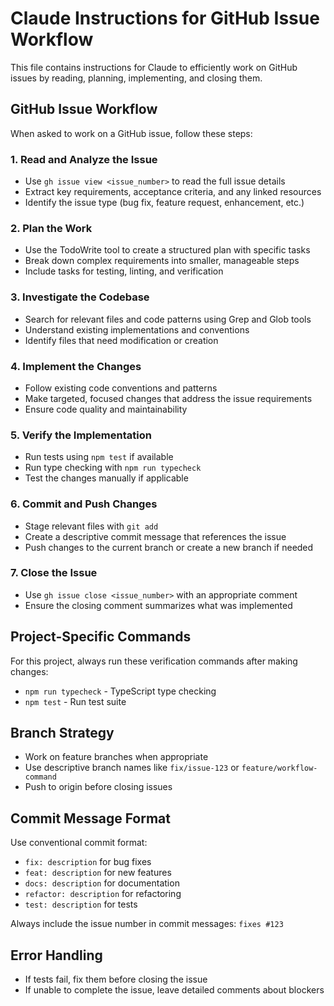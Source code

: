 # Claude Instructions for GitHub Issue Workflow

This file contains instructions for Claude to efficiently work on GitHub issues by reading, planning, implementing, and closing them.

## GitHub Issue Workflow

When asked to work on a GitHub issue, follow these steps:

### 1. Read and Analyze the Issue
- Use `gh issue view <issue_number>` to read the full issue details
- Extract key requirements, acceptance criteria, and any linked resources
- Identify the issue type (bug fix, feature request, enhancement, etc.)

### 2. Plan the Work
- Use the TodoWrite tool to create a structured plan with specific tasks
- Break down complex requirements into smaller, manageable steps
- Include tasks for testing, linting, and verification

### 3. Investigate the Codebase
- Search for relevant files and code patterns using Grep and Glob tools
- Understand existing implementations and conventions
- Identify files that need modification or creation

### 4. Implement the Changes
- Follow existing code conventions and patterns
- Make targeted, focused changes that address the issue requirements
- Ensure code quality and maintainability

### 5. Verify the Implementation
- Run tests using `npm test` if available
- Run type checking with `npm run typecheck`
- Test the changes manually if applicable

### 6. Commit and Push Changes
- Stage relevant files with `git add`
- Create a descriptive commit message that references the issue
- Push changes to the current branch or create a new branch if needed

### 7. Close the Issue
- Use `gh issue close <issue_number>` with an appropriate comment
- Ensure the closing comment summarizes what was implemented

## Project-Specific Commands

For this project, always run these verification commands after making changes:
- `npm run typecheck` - TypeScript type checking
- `npm test` - Run test suite

## Branch Strategy
- Work on feature branches when appropriate
- Use descriptive branch names like `fix/issue-123` or `feature/workflow-command`
- Push to origin before closing issues

## Commit Message Format
Use conventional commit format:
- `fix: description` for bug fixes
- `feat: description` for new features
- `docs: description` for documentation
- `refactor: description` for refactoring
- `test: description` for tests

Always include the issue number in commit messages: `fixes #123`

## Error Handling
- If tests fail, fix them before closing the issue
- If unable to complete the issue, leave detailed comments about blockers